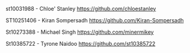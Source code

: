 st10031988 - Chloe' Stanley
https://github.com/chloestanley

ST10251406 - Kiran Sompersadh
https://github.com/Kiran-Sompersadh

St10273388 - Michael Singh 
https://github.com/minermikey

St10385722 - Tyrone Naidoo
https://github.com/st10385722
